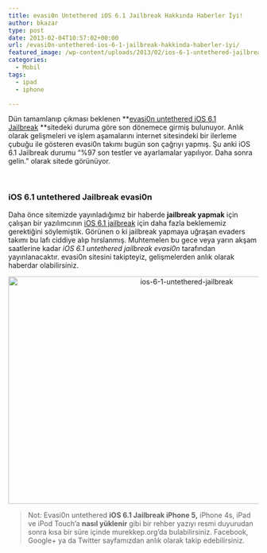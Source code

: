 ```yaml
---
title: evasi0n Untethered iOS 6.1 Jailbreak Hakkında Haberler İyi!
author: bkazar
type: post
date: 2013-02-04T10:57:02+00:00
url: /evasi0n-untethered-ios-6-1-jailbreak-hakkinda-haberler-iyi/
featured_image: /wp-content/uploads/2013/02/ios-6-1-untethered-jailbreak-100x100.jpg
categories:
  - Mobil
tags:
  - ipad
  - iphone

---
```

Dün tamamlanıp çıkması beklenen **[evasi0n untethered iOS 6.1 Jailbreak][1] **sitedeki duruma göre son dönemece girmiş bulunuyor. Anlık olarak gelişmeleri ve işlem aşamalarını internet sitesindeki bir ilerleme çubuğu ile gösteren evasi0n takımı bugün son çağrıyı yapmış. Şu anki iOS 6.1 Jailbreak durumu &#8220;%97 son testler ve ayarlamalar yapılıyor. Daha sonra gelin.&#8221; olarak sitede görünüyor.

&nbsp;

### iOS 6.1 untethered Jailbreak evasi0n

Daha önce sitemizde yayınladığımız bir haberde **jailbreak yapmak** için çalışan bir yazılımcının [iOS 6.1 jailbreak][2] için daha fazla beklememiz gerektiğini söylemiştik. Görünen o ki jailbreak yapmaya uğraşan evaders takımı bu lafı ciddiye alıp hırslanmış. Muhtemelen bu gece veya yarın akşam saatlerine kadar _iOS 6.1 untethered jailbreak evasi0n_ tarafından yayınlanacaktır. evasi0n sitesini takipteyiz, gelişmelerden anlık olarak haberdar olabilirsiniz.

<p style="text-align: center;">
  <img class="aligncenter  wp-image-11507" alt="ios-6-1-untethered-jailbreak" src="https://www.murekkep.org/wp-content/uploads/2013/02/ios-6-1-untethered-jailbreak.jpg" width="702" height="458" srcset="https://www.murekkep.org/wp-content/uploads/2013/02/ios-6-1-untethered-jailbreak.jpg 877w, https://www.murekkep.org/wp-content/uploads/2013/02/ios-6-1-untethered-jailbreak-400x260.jpg 400w, https://www.murekkep.org/wp-content/uploads/2013/02/ios-6-1-untethered-jailbreak-50x32.jpg 50w, https://www.murekkep.org/wp-content/uploads/2013/02/ios-6-1-untethered-jailbreak-125x81.jpg 125w, https://www.murekkep.org/wp-content/uploads/2013/02/ios-6-1-untethered-jailbreak-300x195.jpg 300w, https://www.murekkep.org/wp-content/uploads/2013/02/ios-6-1-untethered-jailbreak-467x305.jpg 467w" sizes="(max-width: 702px) 100vw, 702px" />
</p>

> Not: Evasi0n untethered **iOS 6.1 Jailbreak iPhone 5,** iPhone 4s, iPad ve iPod Touch&#8217;a **nasıl yüklenir** gibi bir rehber yazıyı resmi duyurudan sonra kısa bir süre içinde murekkep.org&#8217;da bulabilirsiniz. Facebook, Google+ ya da Twitter sayfamızdan anlık olarak takip edebilirsiniz.

 [1]: https://www.murekkep.org/evasi0n-untethered-ios-6-1-jailbreak-cikiyor-11501
 [2]: https://www.murekkep.org/ios-6-1-jailbreak-yapmak-cok-daha-zorlasacak-10131